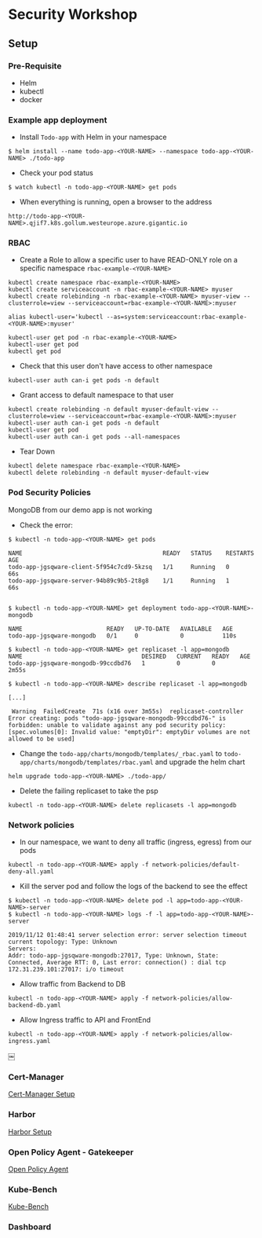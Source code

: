 # Security Workshop

## Setup

### Pre-Requisite

- Helm
- kubectl
- docker

### Example app deployment

- Install `Todo-app` with Helm in your namespace

```
$ helm install --name todo-app-<YOUR-NAME> --namespace todo-app-<YOUR-NAME> ./todo-app
```

- Check your pod status

```
$ watch kubectl -n todo-app-<YOUR-NAME> get pods 
```

- When everything is running, open a browser to the address

`http://todo-app-<YOUR-NAME>.qjif7.k8s.gollum.westeurope.azure.gigantic.io`

### RBAC

- Create a Role to allow a specific user to have READ-ONLY role on a specific namespace `rbac-example-<YOUR-NAME>`

```
kubectl create namespace rbac-example-<YOUR-NAME>
kubectl create serviceaccount -n rbac-example-<YOUR-NAME> myuser
kubectl create rolebinding -n rbac-example-<YOUR-NAME> myuser-view --clusterrole=view --serviceaccount=rbac-example-<YOUR-NAME>:myuser

alias kubectl-user='kubectl --as=system:serviceaccount:rbac-example-<YOUR-NAME>:myuser'

kubectl-user get pod -n rbac-example-<YOUR-NAME>
kubectl-user get pod
kubectl get pod
```

- Check that this user don't have access to other namespace

```
kubectl-user auth can-i get pods -n default
```

- Grant access to default namespace to that user

```
kubectl create rolebinding -n default myuser-default-view --clusterrole=view --serviceaccount=rbac-example-<YOUR-NAME>:myuser
kubectl-user auth can-i get pods -n default
kubectl-user get pod
kubectl-user auth can-i get pods --all-namespaces
```

- Tear Down

```
kubectl delete namespace rbac-example-<YOUR-NAME>
kubectl delete rolebinding -n default myuser-default-view
```

### Pod Security Policies

MongoDB from our demo app is not working

- Check the error:

```
$ kubectl -n todo-app-<YOUR-NAME> get pods 

NAME                                        READY   STATUS    RESTARTS   AGE
todo-app-jgsqware-client-5f954c7cd9-5kzsq   1/1     Running   0          66s
todo-app-jgsqware-server-94b89c9b5-2t8g8    1/1     Running   1          66s


$ kubectl -n todo-app-<YOUR-NAME> get deployment todo-app-<YOUR-NAME>-mongodb

NAME                        READY   UP-TO-DATE   AVAILABLE   AGE
todo-app-jgsqware-mongodb   0/1     0            0           110s

$ kubectl -n todo-app-<YOUR-NAME> get replicaset -l app=mongodb
NAME                                  DESIRED   CURRENT   READY   AGE
todo-app-jgsqware-mongodb-99ccdbd76   1         0         0       2m55s

$ kubectl -n todo-app-<YOUR-NAME> describe replicaset -l app=mongodb

[...]

 Warning  FailedCreate  71s (x16 over 3m55s)  replicaset-controller  Error creating: pods "todo-app-jgsqware-mongodb-99ccdbd76-" is forbidden: unable to validate against any pod security policy: [spec.volumes[0]: Invalid value: "emptyDir": emptyDir volumes are not allowed to be used]
```

- Change the `todo-app/charts/mongodb/templates/_rbac.yaml` to `todo-app/charts/mongodb/templates/rbac.yaml` and upgrade the helm chart

```
helm upgrade todo-app-<YOUR-NAME> ./todo-app/
```

- Delete the failing replicaset to take the psp

```
kubectl -n todo-app-<YOUR-NAME> delete replicasets -l app=mongodb
```

### Network policies

- In our namespace, we want to deny all traffic (ingress, egress) from our pods

```
kubectl -n todo-app-<YOUR-NAME> apply -f network-policies/default-deny-all.yaml
```

- Kill the server pod and follow the logs of the backend to see the effect

```
$ kubectl -n todo-app-<YOUR-NAME> delete pod -l app=todo-app-<YOUR-NAME>-server
$ kubectl -n todo-app-<YOUR-NAME> logs -f -l app=todo-app-<YOUR-NAME>-server

2019/11/12 01:48:41 server selection error: server selection timeout
current topology: Type: Unknown
Servers:
Addr: todo-app-jgsqware-mongodb:27017, Type: Unknown, State: Connected, Average RTT: 0, Last error: connection() : dial tcp 172.31.239.101:27017: i/o timeout

```

- Allow traffic from Backend to DB

```
kubectl -n todo-app-<YOUR-NAME> apply -f network-policies/allow-backend-db.yaml
```

- Allow Ingress traffic to API and FrontEnd

```
kubectl -n todo-app-<YOUR-NAME> apply -f network-policies/allow-ingress.yaml
```
￼


### Cert-Manager

[Cert-Manager Setup](./cert-manager/setup.md)

### Harbor

[Harbor Setup](./harbor/setup.md)

### Open Policy Agent - Gatekeeper

[Open Policy Agent](./opa-gatekeeper/setup.md)

### Kube-Bench

[Kube-Bench](./kube-bench/setup.md)

### Dashboard

